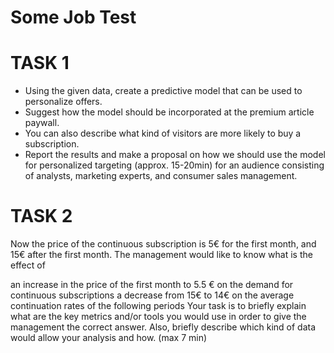 # Some Job Test

# TASK 1
* Using the given data, create a predictive model that can be used to personalize offers.
* Suggest how the model should be incorporated at the premium article paywall.
* You can also describe what kind of visitors are more likely to buy a subscription.
* Report the results and make a proposal on how we should use the model for personalized targeting (approx. 15-20min) for an audience consisting of analysts, marketing experts, and consumer sales management.

# TASK 2
Now the price of the continuous subscription is 5€ for the first month, and 15€ after the first month. The management would like to know what is the effect of 

an increase in the price of the first month to 5.5 € on the demand for continuous subscriptions 
a decrease from 15€ to 14€ on the average continuation rates of the following periods
Your task is to briefly explain what are the key metrics and/or tools you would use in order to give the management the correct answer. Also, briefly describe which kind of data would allow your analysis and how. (max 7 min)
